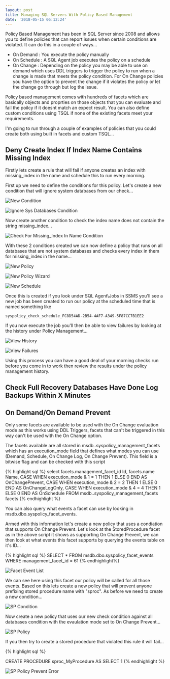 ```yaml
---
layout: post
title: Managing SQL Servers With Policy Based Management
date: '2018-05-15 06:12:24'
---
```

Policy Based Management has been in SQL Server since 2008 and allows you to define policies that can report issues when certain conditions are violated. It can do this in a couple of ways...

- On Demand : You execute the policy manually
- On Schedule : A SQL Agent job executes the policy on a schedule
- On Change : Depending on the policy you may be able to use on demand which uses DDL triggers to trigger the policy to run when a change is made that meets the policy condition. For On Change policies you have the option to prevent the change if it violates the policy or let the change go through but log the issue. 

Policy based management comes with hundreds of facets which are basically objects and proprties on those objects that you can evaluate and fail the poilcy if it doesnt match an expect result. You can also define custom conditions using TSQL if none of the existing facets meet your requirements.

I'm going to run through a couple of examples of policies that you could create both using built in facets and custom TSQL...

## Deny Create Index If Index Name Contains Missing Index ##
Firstly lets create a rule that will fail if anyone creates an index with missing_index in the name and schedule this to run every morning.

First up we need to define the conditions for this policy. Let's create a new condition that will ignore system databases from our check...

![New Condition]({{site.url}}/content/images/2018-policy-based-management/new-condition.png)

![Ignore Sys Databases Condition]({{site.url}}/content/images/2018-policy-based-management/ignore-system-databases.PNG)

Now create another condition to check the index name does not contain the string missing_index...

![Check For Missing_Index In Name Condition]({{site.url}}/content/images/2018-policy-based-management/new-condition-wizard.PNG)

With these 2 conditions created we can now define a policy that runs on all databases that are not system databases and checks every index in them for missing_index in the name...

![New Policy]({{site.url}}/content/images/2018-policy-based-management/new-policy.png)

![New Policy Wizard]({{site.url}}/content/images/2018-policy-based-management/new-policy-wizard.PNG)

![New Schedule]({{site.url}}/content/images/2018-policy-based-management/new-schedule.PNG)

Once this is created if you look under SQL Agent\Jobs in SSMS you'll see a new job has been created to run our policy at the scheduled time that is named something like

    syspolicy_check_schedule_FC8D54AD-2B54-4AF7-A349-5F87CC7B1EE2

If you now execute the job you'll then be able to view failures by looking at the history under Policy Management...

![View History]({{site.url}}/content/images/2018-policy-based-management/view-history.png)

![View Failures]({{site.url}}/content/images/2018-policy-based-management/failures.PNG)

Using this process you can have a good deal of your morning checks run before you come in to work then review the results under the policy management history.

## Check Full Recovery Databases Have Done Log Backups Within X Minutes ##

## On Demand/On Demand Prevent ##
Only some facets are available to be used with the On Change evaluation mode as this works using DDL Triggers, facets that can't be triggered in this way can't be used with the On Change option.

The facets available are all stored in msdb..syspolicy_management_facets which has an execution_mode field that defines what modes you can use (Demand, Schedule, On Change Log, On Change Prevent). This field is a bitwise flag and can be checked with this script

{% highlight sql %}
select 
	facets.management_facet_id Id,
	facets.name Name,
	CASE WHEN execution_mode & 1 = 1 THEN 1 ELSE 0 END AS OnChangePrevent,
	CASE WHEN execution_mode & 2 = 2 THEN 1 ELSE 0 END AS OnChangeLogOnly,
	CASE WHEN execution_mode & 4 = 4 THEN 1 ELSE 0 END AS OnSchedule
FROM
	msdb..syspolicy_management_facets facets
{% endhighlight %}

You can also query what events a facet can use by looking in msdb.dbo.syspolicy_facet_events. 

Armed with this information let's create a new policy that uses a condiation that supports On Change Prevent. Let's look at the StoredProcedure facet as in the above script it shows as supporting On Change Prevent, we can then look at what events this facet supports by querying the events table on it's ID...

{% highlight sql %}
SELECT * FROM msdb.dbo.syspolicy_facet_events WHERE management_facet_id = 61
{% endhighlight%}

![Facet Event List]({{site.url}}/content/images/2018-policy-based-management/facet-events.PNG)

We can see here using this facet our policy will be called for all those events. Based on this lets create a new policy that will prevent anyone prefixing stored procedure name with "sproc". As before we need to create a new condition...

![SP Condition]({{site.url}}/content/images/2018-policy-based-management/sp-condition.PNG)

Now create a new policy that uses our new check condition against all databases condition with the evaulation mode set to On Change Prevent...

![SP Policy]({{site.url}}/content/images/2018-policy-based-management/sp-policy.PNG)

If you then try to create a stored procedure that violated this rule it will fail...

{% highlight sql %}

CREATE PROCEDURE sproc_MyProcedure
AS
SELECT 1 
{% endhighlight %}

![SP Policy Prevent Error]({{site.url}}/content/images/2018-policy-based-management/error.PNG)